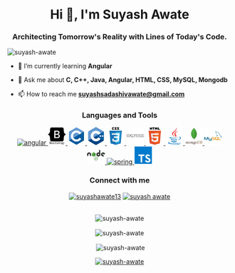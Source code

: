 <h1 align="center">Hi 👋, I'm Suyash Awate</h1>
<h3 align="center">Architecting Tomorrow's Reality with Lines of Today's Code.</h3>

<p align="centre"> <img src="https://komarev.com/ghpvc/?username=suyash-awate&label=Profile%20views&color=0e75b6&style=flat" alt="suyash-awate" /> </p>

- 🌱 I’m currently learning **Angular**

- 💬 Ask me about **C, C++, Java, Angular, HTML, CSS, MySQL, Mongodb**

- 📫 How to reach me **suyashsadashivawate@gmail.com**

<h3 align="center">Languages and Tools</h3>
<p align="center"> <a href="https://angular.io" target="_blank" rel="noreferrer"> <img src="https://angular.io/assets/images/logos/angular/angular.svg" alt="angular" width="40" height="40"/> </a> <a href="https://getbootstrap.com" target="_blank" rel="noreferrer"> <img src="https://raw.githubusercontent.com/devicons/devicon/master/icons/bootstrap/bootstrap-plain-wordmark.svg" alt="bootstrap" width="40" height="40"/> </a> <a href="https://www.cprogramming.com/" target="_blank" rel="noreferrer"> <img src="https://raw.githubusercontent.com/devicons/devicon/master/icons/c/c-original.svg" alt="c" width="40" height="40"/> </a> <a href="https://www.w3schools.com/cpp/" target="_blank" rel="noreferrer"> <img src="https://raw.githubusercontent.com/devicons/devicon/master/icons/cplusplus/cplusplus-original.svg" alt="cplusplus" width="40" height="40"/> </a> <a href="https://www.w3schools.com/css/" target="_blank" rel="noreferrer"> <img src="https://raw.githubusercontent.com/devicons/devicon/master/icons/css3/css3-original-wordmark.svg" alt="css3" width="40" height="40"/> </a> <a href="https://expressjs.com" target="_blank" rel="noreferrer"> <img src="https://raw.githubusercontent.com/devicons/devicon/master/icons/express/express-original-wordmark.svg" alt="express" width="40" height="40"/> </a> <a href="https://www.w3.org/html/" target="_blank" rel="noreferrer"> <img src="https://raw.githubusercontent.com/devicons/devicon/master/icons/html5/html5-original-wordmark.svg" alt="html5" width="40" height="40"/> </a> <a href="https://www.java.com" target="_blank" rel="noreferrer"> <img src="https://raw.githubusercontent.com/devicons/devicon/master/icons/java/java-original.svg" alt="java" width="40" height="40"/> </a> <a href="https://www.mongodb.com/" target="_blank" rel="noreferrer"> <img src="https://raw.githubusercontent.com/devicons/devicon/master/icons/mongodb/mongodb-original-wordmark.svg" alt="mongodb" width="40" height="40"/> </a> <a href="https://www.mysql.com/" target="_blank" rel="noreferrer"> <img src="https://raw.githubusercontent.com/devicons/devicon/master/icons/mysql/mysql-original-wordmark.svg" alt="mysql" width="40" height="40"/> </a> <a href="https://nodejs.org" target="_blank" rel="noreferrer"> <img src="https://raw.githubusercontent.com/devicons/devicon/master/icons/nodejs/nodejs-original-wordmark.svg" alt="nodejs" width="40" height="40"/> </a> <a href="https://spring.io/" target="_blank" rel="noreferrer"> <img src="https://www.vectorlogo.zone/logos/springio/springio-icon.svg" alt="spring" width="40" height="40"/> </a> <a href="https://www.typescriptlang.org/" target="_blank" rel="noreferrer"> <img src="https://raw.githubusercontent.com/devicons/devicon/master/icons/typescript/typescript-original.svg" alt="typescript" width="40" height="40"/> </a> </p>

<h3 align="center">Connect with me</h3>
<div align="center">
<a href="https://twitter.com/suyashawate13" target="blank"><img align="center" src="https://raw.githubusercontent.com/rahuldkjain/github-profile-readme-generator/master/src/images/icons/Social/twitter.svg" alt="suyashawate13" height="30" width="40" /></a>
<a href="https://linkedin.com/in/suyash awate" target="blank"><img align="center" src="https://raw.githubusercontent.com/rahuldkjain/github-profile-readme-generator/master/src/images/icons/Social/linked-in-alt.svg" alt="suyash awate" height="30" width="40" /></a>
</div>

<br>

<p align="center"><img align="center" src="https://github-readme-stats.vercel.app/api/top-langs?username=suyash-awate&show_icons=true&locale=en&layout=compact" alt="suyash-awate" /></p>


<p align="center"><img align="center" src="https://github-readme-streak-stats.herokuapp.com/?user=suyash-awate&" alt="suyash-awate" /></p>
<p align="center">&nbsp;<img align="center" src="https://github-readme-stats.vercel.app/api?username=suyash-awate&show_icons=true&locale=en" alt="suyash-awate" /></p>
<p align="center"> <a href="https://github.com/ryo-ma/github-profile-trophy"><img src="https://github-profile-trophy.vercel.app/?username=suyash-awate" alt="suyash-awate" /></a> </p>

